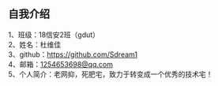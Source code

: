 
<!--
**Sdream1/Sdream1** is a ✨ _special_ ✨ repository because its `README.md` (this file) appears on your GitHub profile.

Here are some ideas to get you started:

- 🔭 I’m currently working on ...
- 🌱 I’m currently learning ...
- 👯 I’m looking to collaborate on ...
- 🤔 I’m looking for help with ...
- 💬 Ask me about ...
- 📫 How to reach me: ...
- 😄 Pronouns: ...
- ⚡ Fun fact: ...
-->
## 自我介绍
1、班级：18信安2班（gdut）  
2、姓名：杜维佳  
3、github：https://github.com/Sdream1  
4、邮箱：1254653698@qq.com  
5、个人简介：老网抑，死肥宅，致力于转变成一个优秀的技术宅！  
